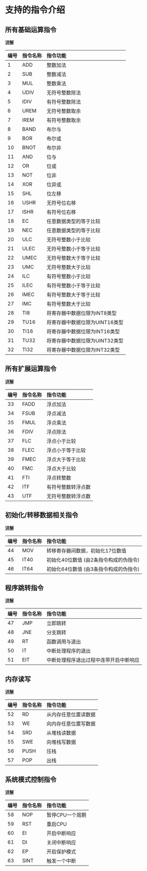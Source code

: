 # 支持的指令介绍

## 所有基础运算指令

[**详解**](./10.基础运算指令详解.md)

| 编号 | 指令名称 | 指令功能                       |
| :--- | :------- | :----------------------------- |
| 1    | ADD      | 整数加法                       |
| 2    | SUB      | 整数减法                       |
| 3    | MUL      | 整数乘法                       |
| 4    | UDIV     | 无符号整数除法                 |
| 5    | IDIV     | 有符号整数除法                 |
| 6    | UREM     | 无符号整数取余                 |
| 7    | IREM     | 有符号整数取余                 |
| 8    | BAND     | 布尔与                         |
| 9    | BOR      | 布尔或                         |
| 10   | BNOT     | 布尔非                         |
| 11   | AND      | 位与                           |
| 12   | OR       | 位或                           |
| 13   | NOT      | 位非                           |
| 14   | XOR      | 位异或                         |
| 15   | SHL      | 位左移                         |
| 16   | USHR     | 无符号位右移                   |
| 17   | ISHR     | 有符号位右移                   |
| 18   | EC       | 任意数据类型的等于比较         |
| 19   | NEC      | 任意数据类型的等于比较         |
| 20   | ULC      | 无符号整数小于比较             |
| 21   | ULEC     | 无符号整数小于等于比较         |
| 22   | UMEC     | 无符号整数大于等于比较         |
| 23   | UMC      | 无符号整数大于比较             |
| 24   | ILC      | 有符号整数小于比较             |
| 25   | ILEC     | 有符号整数小于等于比较         |
| 26   | IMEC     | 有符号整数大于等于比较         |
| 27   | IMC      | 有符号整数大于比较             |
| 28   | TI8      | 将寄存器中数据位限为INT8类型   |
| 29   | TU16     | 将寄存器中数据位限为UINT16类型 |
| 30   | TI16     | 将寄存器中数据位限为INT16类型  |
| 31   | TU32     | 将寄存器中数据位限为UINT32类型 |
| 32   | TI32     | 将寄存器中数据位限为INT32类型  |

## 所有扩展运算指令

[**详解**](./11.扩展运算指令详解.md)

| 编号 | 指令名称 | 指令功能           |
| :--- | :------- | :----------------- |
| 33   | FADD     | 浮点加法           |
| 34   | FSUB     | 浮点减法           |
| 35   | FMUL     | 浮点乘法           |
| 36   | FDIV     | 浮点除法           |
| 37   | FLC      | 浮点小于比较       |
| 38   | FLEC     | 浮点小于等于比较   |
| 39   | FMEC     | 浮点大于等于比较   |
| 40   | FMC      | 浮点大于比较       |
| 41   | FTI      | 浮点转整数         |
| 42   | ITF      | 有符号整数转浮点数 |
| 43   | UTF      | 无符号整数转浮点数 |

## 初始化/转移数据相关指令

[**详解**](./12.转移指令详解.md)

| 编号 | 指令名称 | 指令功能                                |
| :--- | :------- | :-------------------------------------- |
| 44   | MOV      | 转移寄存器间数据，初始化17位数值        |
| 45   | IT40     | 初始化40位数值  (由2条指令构成的伪指令) |
| 46   | IT64     | 初始化64位数值  (由3条指令构成的伪指令) |

## 程序跳转指令

[**详解**](./13.跳转指令详解.md)

| 编号 | 指令名称 | 指令功能                               |
| :--- | :------- | :------------------------------------- |
| 47   | JMP      | 立即跳转                               |
| 48   | JNE      | 分支跳转                               |
| 49   | RT       | 函数调用与退出                         |
| 50   | IT       | 中断处理程序的退出                     |
| 51   | EIT      | 中断处理程序退出过程中连带开启中断响应 |

## 内存读写

[**详解**](./8.基本内存读写指令详解.md)

| 编号 | 指令名称 | 指令功能             |
| :--- | :------- | :------------------- |
| 52   | RD       | 从内存任意位置读数据 |
| 53   | WE       | 向内存任意位置写数据 |
| 54   | SRD      | 从堆栈读数据         |
| 55   | SWE      | 向堆栈写数据         |
| 56   | PUSH     | 压栈                 |
| 57   | POP      | 出栈                 |

## 系统模式控制指令

[**详解**](./7.系统控制指令详解.md)

| 编号 | 指令名称 | 指令功能        |
| :--- | :------- | :-------------- |
| 58   | NOP      | 暂停CPU一个周期 |
| 59   | RST      | 重启CPU         |
| 60   | EI       | 开启中断响应    |
| 61   | DI       | 关闭中断响应    |
| 62   | EP       | 开启保护模式    |
| 63   | SINT     | 触发一个中断    |